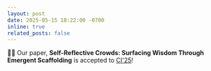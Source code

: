```yaml
---
layout: post
date: 2025-05-15 18:22:00 -0700
inline: true
related_posts: false
---
```


:tada::page_facing_up: Our paper, **Self-Reflective Crowds: Surfacing Wisdom Through Emergent Scaffolding** is accepted to [CI'25](https://ci.acm.org/2025/)!